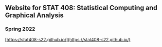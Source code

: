 ## Website for STAT 408: Statistical Computing and Graphical Analysis
### Spring 2022

[https://stat408-s22.github.io/](https://stat408-s22.github.io/)
